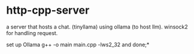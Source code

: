 ﻿# http-cpp-server

a server that hosts a chat. (tinyllama) using ollama (to host llm). winsock2 for handling request.

set up Ollama
g++ -o main main.cpp -lws2_32
and done;* 
